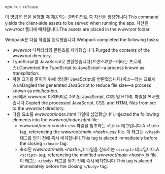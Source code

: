 ```console
npm run release
```

<span data-ttu-id="58f5a-101">이 명령은 앱을 실행할 때 제공되는 클라이언트 쪽 자산을 생성합니다.</span><span class="sxs-lookup"><span data-stu-id="58f5a-101">This command yields the client-side assets to be served when running the app.</span></span> <span data-ttu-id="58f5a-102">자산은 *wwwroot* 폴더에 배치됩니다.</span><span class="sxs-lookup"><span data-stu-id="58f5a-102">The assets are placed in the *wwwroot* folder.</span></span>

<span data-ttu-id="58f5a-103">Webpack은 다음 작업을 완료했습니다.</span><span class="sxs-lookup"><span data-stu-id="58f5a-103">Webpack completed the following tasks:</span></span>

* <span data-ttu-id="58f5a-104">*wwwroot* 디렉터리의 콘텐츠를 제거했습니다.</span><span class="sxs-lookup"><span data-stu-id="58f5a-104">Purged the contents of the *wwwroot* directory.</span></span>
* <span data-ttu-id="58f5a-105">TypeScript를 JavaScript로 변환했습니다(*트랜스파일*&mdash;이라는 프로세스).</span><span class="sxs-lookup"><span data-stu-id="58f5a-105">Converted the TypeScript to JavaScript&mdash;a process known as *transpilation*.</span></span>
* <span data-ttu-id="58f5a-106">파일 크기를 줄이기 위해 생성된 JavaScript를 변환했습니다(*축소*&mdash;라는 프로세스).</span><span class="sxs-lookup"><span data-stu-id="58f5a-106">Mangled the generated JavaScript to reduce file size&mdash;a process known as *minification*.</span></span>
* <span data-ttu-id="58f5a-107">*src*에서 *wwwroot* 디렉터리로 처리된 JavaScript, CSS 및 HTML 파일을 복사했습니다.</span><span class="sxs-lookup"><span data-stu-id="58f5a-107">Copied the processed JavaScript, CSS, and HTML files from *src* to the *wwwroot* directory.</span></span>
* <span data-ttu-id="58f5a-108">다음 요소를 *wwwroot/index.html* 파일에 삽입했습니다.</span><span class="sxs-lookup"><span data-stu-id="58f5a-108">Injected the following elements into the *wwwroot/index.html* file:</span></span>
  * <span data-ttu-id="58f5a-109">*wwwroot/main.\<hash\>.css* 파일을 참조하는 `<link>` 태그입니다.</span><span class="sxs-lookup"><span data-stu-id="58f5a-109">A `<link>` tag, referencing the *wwwroot/main.\<hash\>.css* file.</span></span> <span data-ttu-id="58f5a-110">이 태그는 `</head>` 태그를 닫기 전에 즉시 배치합니다.</span><span class="sxs-lookup"><span data-stu-id="58f5a-110">This tag is placed immediately before the closing `</head>` tag.</span></span>
  * <span data-ttu-id="58f5a-111">축소된 *wwwroot/main.\<hash\>.js* 파일을 참조하는 `<script>` 태그입니다.</span><span class="sxs-lookup"><span data-stu-id="58f5a-111">A `<script>` tag, referencing the minified *wwwroot/main.\<hash\>.js* file.</span></span> <span data-ttu-id="58f5a-112">이 태그는 `</body>` 태그를 닫기 전에 즉시 배치합니다.</span><span class="sxs-lookup"><span data-stu-id="58f5a-112">This tag is placed immediately before the closing `</body>` tag.</span></span>
